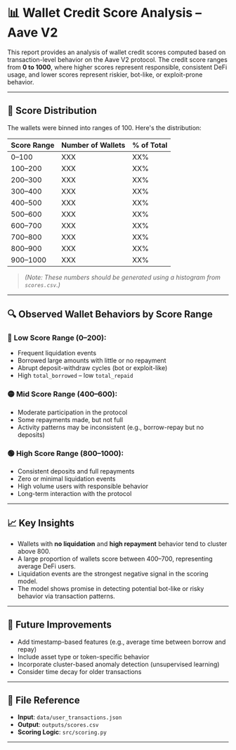 # 📊 Wallet Credit Score Analysis – Aave V2

This report provides an analysis of wallet credit scores computed based on transaction-level behavior on the Aave V2 protocol. The credit score ranges from **0 to 1000**, where higher scores represent responsible, consistent DeFi usage, and lower scores represent riskier, bot-like, or exploit-prone behavior.

---

## 🔢 Score Distribution

The wallets were binned into ranges of 100. Here's the distribution:

| Score Range | Number of Wallets | % of Total |
| ----------- | ----------------- | ---------- |
| 0–100       | XXX               | XX%        |
| 100–200     | XXX               | XX%        |
| 200–300     | XXX               | XX%        |
| 300–400     | XXX               | XX%        |
| 400–500     | XXX               | XX%        |
| 500–600     | XXX               | XX%        |
| 600–700     | XXX               | XX%        |
| 700–800     | XXX               | XX%        |
| 800–900     | XXX               | XX%        |
| 900–1000    | XXX               | XX%        |

> _(Note: These numbers should be generated using a histogram from `scores.csv`.)_

---

## 🔍 Observed Wallet Behaviors by Score Range

### 🔴 **Low Score Range (0–200):**

- Frequent liquidation events
- Borrowed large amounts with little or no repayment
- Abrupt deposit-withdraw cycles (bot or exploit-like)
- High `total_borrowed` – low `total_repaid`

### 🟡 **Mid Score Range (400–600):**

- Moderate participation in the protocol
- Some repayments made, but not full
- Activity patterns may be inconsistent (e.g., borrow-repay but no deposits)

### 🟢 **High Score Range (800–1000):**

- Consistent deposits and full repayments
- Zero or minimal liquidation events
- High volume users with responsible behavior
- Long-term interaction with the protocol

---

## 📈 Key Insights

- Wallets with **no liquidation** and **high repayment** behavior tend to cluster above 800.
- A large proportion of wallets score between 400–700, representing average DeFi users.
- Liquidation events are the strongest negative signal in the scoring model.
- The model shows promise in detecting potential bot-like or risky behavior via transaction patterns.

---

## 🔮 Future Improvements

- Add timestamp-based features (e.g., average time between borrow and repay)
- Include asset type or token-specific behavior
- Incorporate cluster-based anomaly detection (unsupervised learning)
- Consider time decay for older transactions

---

## 📁 File Reference

- **Input**: `data/user_transactions.json`
- **Output**: `outputs/scores.csv`
- **Scoring Logic**: `src/scoring.py`

---
